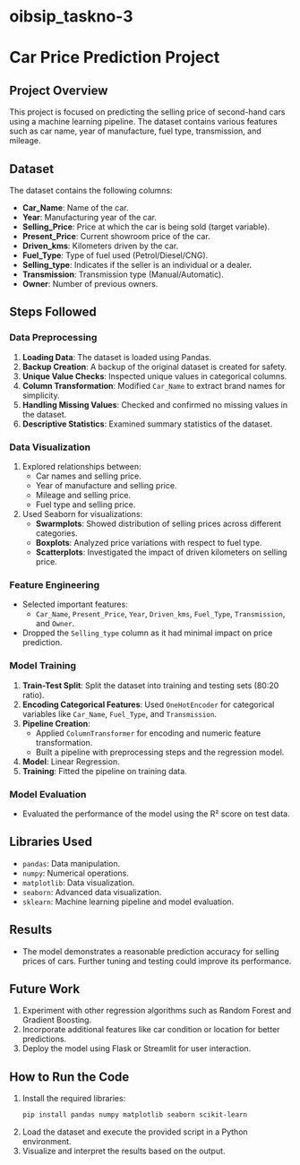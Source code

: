 # oibsip_taskno-3
# Car Price Prediction Project

## Project Overview
This project is focused on predicting the selling price of second-hand cars using a machine learning pipeline. The dataset contains various features such as car name, year of manufacture, fuel type, transmission, and mileage.

## Dataset
The dataset contains the following columns:
- **Car_Name**: Name of the car.
- **Year**: Manufacturing year of the car.
- **Selling_Price**: Price at which the car is being sold (target variable).
- **Present_Price**: Current showroom price of the car.
- **Driven_kms**: Kilometers driven by the car.
- **Fuel_Type**: Type of fuel used (Petrol/Diesel/CNG).
- **Selling_type**: Indicates if the seller is an individual or a dealer.
- **Transmission**: Transmission type (Manual/Automatic).
- **Owner**: Number of previous owners.

## Steps Followed

### Data Preprocessing
1. **Loading Data**: The dataset is loaded using Pandas.
2. **Backup Creation**: A backup of the original dataset is created for safety.
3. **Unique Value Checks**: Inspected unique values in categorical columns.
4. **Column Transformation**: Modified `Car_Name` to extract brand names for simplicity.
5. **Handling Missing Values**: Checked and confirmed no missing values in the dataset.
6. **Descriptive Statistics**: Examined summary statistics of the dataset.

### Data Visualization
1. Explored relationships between:
   - Car names and selling price.
   - Year of manufacture and selling price.
   - Mileage and selling price.
   - Fuel type and selling price.
2. Used Seaborn for visualizations:
   - **Swarmplots**: Showed distribution of selling prices across different categories.
   - **Boxplots**: Analyzed price variations with respect to fuel type.
   - **Scatterplots**: Investigated the impact of driven kilometers on selling price.

### Feature Engineering
- Selected important features:
  - `Car_Name`, `Present_Price`, `Year`, `Driven_kms`, `Fuel_Type`, `Transmission`, and `Owner`.
- Dropped the `Selling_type` column as it had minimal impact on price prediction.

### Model Training
1. **Train-Test Split**: Split the dataset into training and testing sets (80:20 ratio).
2. **Encoding Categorical Features**: Used `OneHotEncoder` for categorical variables like `Car_Name`, `Fuel_Type`, and `Transmission`.
3. **Pipeline Creation**:
   - Applied `ColumnTransformer` for encoding and numeric feature transformation.
   - Built a pipeline with preprocessing steps and the regression model.
4. **Model**: Linear Regression.
5. **Training**: Fitted the pipeline on training data.

### Model Evaluation
- Evaluated the performance of the model using the R² score on test data.

## Libraries Used
- `pandas`: Data manipulation.
- `numpy`: Numerical operations.
- `matplotlib`: Data visualization.
- `seaborn`: Advanced data visualization.
- `sklearn`: Machine learning pipeline and model evaluation.

## Results
- The model demonstrates a reasonable prediction accuracy for selling prices of cars. Further tuning and testing could improve its performance.

## Future Work
1. Experiment with other regression algorithms such as Random Forest and Gradient Boosting.
2. Incorporate additional features like car condition or location for better predictions.
3. Deploy the model using Flask or Streamlit for user interaction.

## How to Run the Code
1. Install the required libraries:
   ```bash
   pip install pandas numpy matplotlib seaborn scikit-learn
   ```
2. Load the dataset and execute the provided script in a Python environment.
3. Visualize and interpret the results based on the output.
